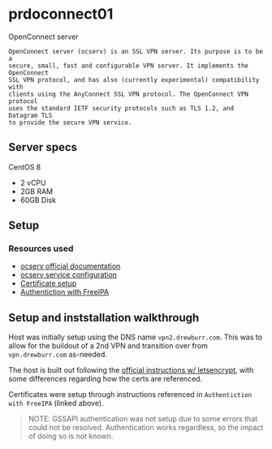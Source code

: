 # prdoconnect01

OpenConnect server

```text
OpenConnect server (ocserv) is an SSL VPN server. Its purpose is to be a
secure, small, fast and configurable VPN server. It implements the OpenConnect
SSL VPN protocol, and has also (currently experimental) compatibility with
clients using the AnyConnect SSL VPN protocol. The OpenConnect VPN protocol
uses the standard IETF security protocols such as TLS 1.2, and Datagram TLS
to provide the secure VPN service.
```

## Server specs

CentOS 8

- 2 vCPU
- 2GB RAM
- 60GB Disk

## Setup

### Resources used

- [ocserv official documentation](https://ocserv.gitlab.io/www/recipes-ocserv-installation-CentOS-RHEL-Fedora.html)
- [ocserv service configuration](https://github.com/openconnect/ocserv/blob/master/doc/systemd/standalone/ocserv.service)
- [Certificate setup](https://ocserv.gitlab.io/www/recipes-ocserv-certificates-letsencrypt.html)
- [Authentiction with FreeIPA](https://github.com/openconnect/recipes/blob/master/ocserv-freeipa.md)

## Setup and inststallation walkthrough

Host was initially setup using the DNS name `vpn2.drewburr.com`. This was to allow for the buildout of a 2nd VPN and transition over from `vpn.drewburr.com` as-needed.

The host is built out following the [official instructions w/ letsencrypt](https://ocserv.gitlab.io/www/recipes-ocserv-certificates-letsencrypt.html), with some differences regarding how the certs are referenced.

Certificates were setup through instructions referenced in `Authentiction with FreeIPA` (linked above).

> NOTE: GSSAPI authentication was not setup due to some errors that could not be resolved. Authentication works regardless, so the impact of doing so is not known.
